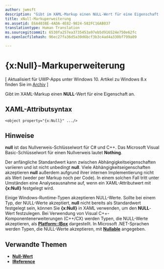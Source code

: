 ```yaml
---
author: jwmsft
description: "Gibt im XAML-Markup einen NULL-Wert für eine Eigenschaft an."
title: xNull-Markuperweiterung
ms.assetid: E6A4038E-4ADA-4E82-9824-582FC16AB037
translationtype: Human Translation
ms.sourcegitcommit: 6530fa257ea3735453a97eb5d916524e750e62fc
ms.openlocfilehash: 96ec27fa36d5a30d6bcf3b3c4ad4a330bf799a09

---
```


# {x:Null}-Markuperweiterung

\[ Aktualisiert für UWP-Apps unter Windows 10. Artikel zu Windows 8.x finden Sie im [Archiv](http://go.microsoft.com/fwlink/p/?linkid=619132) \]

Gibt im XAML-Markup einen **NULL**-Wert für eine Eigenschaft an.

## XAML-Attributsyntax

``` syntax
<object property="{x:Null}" .../>
```

## Hinweise

**null** ist das Nullverweis-Schlüsselwort für C# und C++. Das Microsoft Visual Basic-Schlüsselwort für einen Nullverweis lautet **Nothing**.

Der anfängliche Standardwert kann zwischen Abhängigkeitseigenschaften variieren und ist nicht unbedingt **null**. Viele Abhängigkeitseigenschaften akzeptieren **null** außerdem aufgrund ihrer internen Implementierung nicht als Wert (weder per Markup noch per Code). In einem solchen Fall tritt unter Umständen eine Analyseausnahme auf, wenn ein XAML-Attributwert mit **{x:Null}** festgelegt wird.

Einige Windows-Runtime-Typen akzeptieren NULL-Werte. Sollte bei einem Typ, der NULL-Werte akzeptiert, **null** nicht bereits als Standardwert festgelegt sein, können Sie **{x:Null}** in XAML verwenden, um den **NULL**-Wert festzulegen. Bei Verwendung von Visual C++-Komponentenerweiterungen (C++/CX) werden Typen, die NULL-Werte akzeptieren, als [**Platform::IBox<T>**](https://msdn.microsoft.com/library/windows/apps/xaml/jj606120.aspx) dargestellt. In Microsoft .NET-Sprachen werden Typen, die NULL-Werte akzeptieren, mit [**Nullable<T>**](https://msdn.microsoft.com/library/windows/apps/xaml/b3h38hb0.aspx) angegeben.

## Verwandte Themen

* [**Null-Wert<T>**](https://msdn.microsoft.com/library/windows/apps/xaml/b3h38hb0.aspx)
* [**IReference<T>**](https://msdn.microsoft.com/library/windows/apps/br225864)
 




<!--HONumber=Jun16_HO4-->


